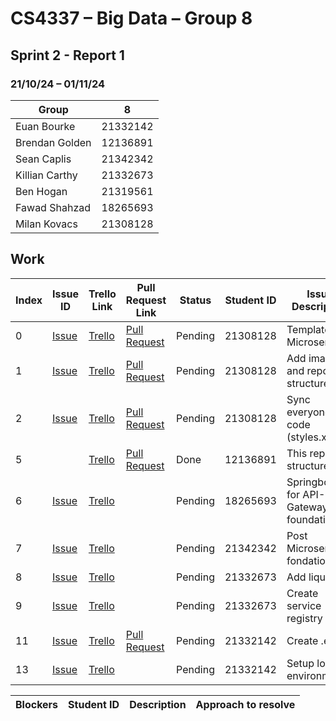 # CS4337 – Big Data – Group 8
## Sprint 2 - Report 1
### 21/10/24 – 01/11/24

| Group          | 8        |
|----------------|----------|
| Euan Bourke    | 21332142 |
| Brendan Golden | 12136891 |
| Sean Caplis    | 21342342 |
| Killian Carthy | 21332673 |
| Ben Hogan      | 21319561 |
| Fawad Shahzad  | 18265693 |
| Milan Kovacs   | 21308128 |

## Work

| Index | Issue ID          | Trello Link         | Pull Request Link     | Status  | Student ID | Issue Description                                  | 
|-------|-------------------|---------------------|-----------------------|---------|------------|----------------------------------------------------|
| 0     | [Issue][issue_16] | [Trello][trello_32] | [Pull Request][pr_17] | Pending | 21308128   | Template for Microservices                         |
| 1     | [Issue][issue_22] | [Trello][trello_33] | [Pull Request][pr_20] | Pending | 21308128   | Add images and report structure                    |
| 2     | [Issue][issue_19] | [Trello][trello_35] | [Pull Request][pr_20] | Pending | 21308128   | Sync everyone's code (styles.xml)                  |
| 5     |                   | [Trello][trello_33] | [Pull Request][pr_24] | Done    | 12136891   | This report structure                              |
| 6     | [Issue][issue_25] | [Trello][trello_12] |                       | Pending | 18265693   | Springboot for API-Gateway foundation              |
| 7     | [Issue][issue_21] | [Trello][trello_15] |                       | Pending | 21342342   | Post Microservice fondation                        |
| 8     | [Issue][issue_26] | [Trello][trello_17] |                       | Pending | 21332673   | Add liquibase                                      |
| 9     | [Issue][issue_27] | [Trello][trello_13] |                       | Pending | 21332673   | Create service registry                            |
| 11    | [Issue][issue_18] | [Trello][trello_37] | [Pull Request][pr_30] | Pending | 21332142   | Create .env's                                      |
| 13    | [Issue][issue_28] | [Trello][trello_18] |                       | Pending | 21332142   | Setup local environment                            |

[issue_3]: https://github.com/Third-Floor-CSIS/cs4337-Big-Data-Group/issues/3
[issue_16]: https://github.com/Third-Floor-CSIS/cs4337-Big-Data-Group/issues/16
[issue_18]: https://github.com/Third-Floor-CSIS/cs4337-Big-Data-Group/issues/18
[issue_19]: https://github.com/Third-Floor-CSIS/cs4337-Big-Data-Group/issues/19
[issue_22]: https://github.com/Third-Floor-CSIS/cs4337-Big-Data-Group/issues/22
[issue_23]: https://github.com/Third-Floor-CSIS/cs4337-Big-Data-Group/issues/23
[issue_25]: https://github.com/Third-Floor-CSIS/cs4337-Big-Data-Group/issues/25
[issue_21]: https://github.com/Third-Floor-CSIS/cs4337-Big-Data-Group/issues/21
[issue_26]: https://github.com/Third-Floor-CSIS/cs4337-Big-Data-Group/issues/26
[issue_27]: https://github.com/Third-Floor-CSIS/cs4337-Big-Data-Group/issues/27
[issue_28]: https://github.com/Third-Floor-CSIS/cs4337-Big-Data-Group/issues/28
[trello_2]: https://trello.com/c/7Nh3QhXY/2-lint-pipeline
[trello_12]: https://trello.com/c/JublwPPu/12-create-api-gateway-module-foundations
[trello_13]: https://trello.com/c/3LMcupSB/13-create-service-registry
[trello_15]: https://trello.com/c/blueC4WS/15-posts-microservice-foundations
[trello_17]: https://trello.com/c/byGSYX2K/17-add-liquibase
[trello_18]: https://trello.com/c/zzW6JN0j/18-setup-local-environment
[trello_19]: https://trello.com/c/aw4hsgn1/19-familiarise-the-team-with-springboot-layered-architecture
[trello_32]: https://trello.com/c/aI8gZGVV/32-template-microservice
[trello_33]: https://trello.com/c/aQ5SbfPd/33-add-documentation-images-to-repo
[trello_35]: https://trello.com/c/xpqAsiQ7/35-sync-code-styles
[trello_36]: https://trello.com/c/JpIkQlMn/36-discord-intergration-for-github
[trello_37]: https://trello.com/c/rJ6rzzpm/37-create-env
[pr_14]: https://github.com/Third-Floor-CSIS/cs4337-Big-Data-Group/pull/14
[pr_17]: https://github.com/Third-Floor-CSIS/cs4337-Big-Data-Group/pull/17
[pr_20]: https://github.com/Third-Floor-CSIS/cs4337-Big-Data-Group/pull/20
[pr_24]: https://github.com/Third-Floor-CSIS/cs4337-Big-Data-Group/pull/24
[pr_30]: https://github.com/Third-Floor-CSIS/cs4337-Big-Data-Group/pull/30

| Blockers | Student ID | Description | Approach to resolve |
|----------|------------|-------------|---------------------|
